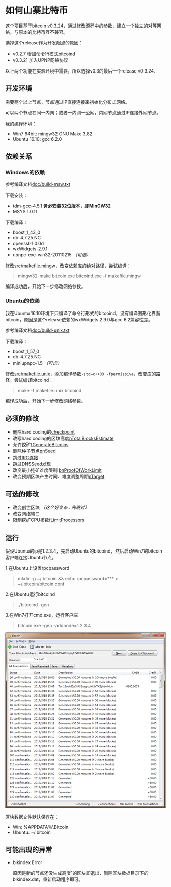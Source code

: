 
# 如何山寨比特币
这个项目基于[bitcoin v0.3.24](https://github.com/bitcoin/bitcoin/releases/tag/v0.3.24)，通过修改源码中的参数，建立一个独立的对等网络，与原本的比特币互不兼容。

选择这个release作为开发起点的原因：

- v0.2.7 增加命令行模式bitcoind
- v0.3.21 加入UPNP网络协议

以上两个功能在实验环境中需要，所以选择v0.3的最后一个release v0.3.24.

## 开发环境
需要两个以上节点，节点通过IP直接连接来初始化分布式网络。

可以两个节点在同一内网；或者一内网一公网，内网节点通过IP连接外网节点。

我的编译环境：

- Win7 64bit: mingw32 GNU Make 3.82
- Ubuntu 16.10: gcc 6.2.0

## 依赖关系
### Windows的依赖
参考编译文档[doc/build-msw.txt](https://github.com/ccen/bitcoinL/blob/v1.0/doc/build-msw.txt)

下载安装：

- tdm-gcc-4.5.1  **务必安装32位版本，即MinGW32**
- MSYS 1.0.11

下载编译：

- boost_1_43_0
- db-4.7.25.NC
- openssl-1.0.0d
- wxWidgets-2.9.1
- upnpc-exe-win32-20110215 *（可选）*

修改[src/makefile.mingw](https://github.com/ccen/bitcoinL/commit/8195b9b3a19f0c50d0b8eadb495e9bb0320befa8)，改变依赖库的绝对路径，尝试编译：
> mingw32-make bitcoin.exe bitcoind.exe -f makefile.mingw

编译成功后，开始下一步修改网络参数。

### Ubuntu的依赖
我在Ubuntu 16.10环境下只编译了命令行形式的bitcoind，没有编译图形化界面bitcoin，原因是这个release依赖的wxWidgets 2.9.0与gcc 6.2兼容性差。

参考编译文档[doc/build-unix.txt](https://github.com/ccen/bitcoinL/blob/v1.0/doc/build-unix.txt)

下载编译：

- boost_1_57_0
- db-4.7.25.NC
- miniupnpc-1.5 *（可选）*

修改[src/makefile.unix](https://github.com/ccen/bitcoinL/commit/faa70ca42239e2f11b7dd2efafbc505a638f2acc)，添加编译参数`-std=c++03 -fpermissive`，改变库的路径，尝试编译bitcoind：
> make -f makefile.unix bitcoind

编译成功后，开始下一步修改网络参数。

## 必须的修改
- 删除hard coding的[checkpoint](https://github.com/ccen/bitcoinL/commit/497ba11977a7a62820aa08f8cd284f61fc91604f#commitcomment-21573593)
- 改写hard coding的区块高度[nTotalBlocksEstimate](https://github.com/ccen/bitcoinL/commit/246266d0d608e9dea5af656930b8ceb864981997#commitcomment-21573531)
- 允许挖矿[fGenerateBitcoins](https://github.com/ccen/bitcoinL/commit/246266d0d608e9dea5af656930b8ceb864981997#commitcomment-21573549)
- 删除种子节点[pnSeed](https://github.com/ccen/bitcoinL/commit/497ba11977a7a62820aa08f8cd284f61fc91604f#commitcomment-21573607)
- 跳过[IRC连接](https://github.com/ccen/bitcoinL/commit/497ba11977a7a62820aa08f8cd284f61fc91604f#commitcomment-21573625)
- 跳过[DNSSeed发现](https://github.com/ccen/bitcoinL/commit/497ba11977a7a62820aa08f8cd284f61fc91604f#commitcomment-21573666)
- 改变最小挖矿难度限制 [bnProofOfWorkLimit](https://github.com/ccen/bitcoinL/commit/1ee7c474c38d79cac75dcedb52faf64aae671a88)
- 改变预期区块产生时间、难度调整周期[nTarget](https://github.com/ccen/bitcoinL/commit/633d24d76522dea84583906a57722bcc497f9651#diff-7ec3c68a81efff79b6ca22ac1f1eabba)

## 可选的修改
- 改变创世区块 *（这个好复杂.. 先跳过）*
- 改变网络端口
- 限制挖矿CPU核数[fLimitProcessors](https://github.com/ccen/bitcoinL/commit/ecb8d67830e349dc4e937d0f293666390c42388b#diff-7ec3c68a81efff79b6ca22ac1f1eabba)

## 运行
假设Ubuntu的ip是1.2.3.4，先启动Ubuntu的bitcoind，然后启动Win7的bitcoin客户端连接Ubuntu节点。

1.在Ubuntu上设置rpcpassword
> mkdir -p ~/.bitcoin && echo rpcpassword=*** > ~/.bitcoin/bitcoin.conf

2.在Ubuntu运行bitcoind
> ./bitcoind -gen

3.在Win7打开cmd.exe，运行客户端
	
> bitcoin.exe -gen -addnode=1.2.3.4

![Screenshot](./doc/screenshot.png)

区块数据文件默认保存在：

- Win: %APPDATA%\Bitcoin
- Ubuntu: ~/.bitcoin

## 可能出现的异常

- blkindex Error

	原因是新的节点还没生成高度1的区块即退出，删除区块数据目录下的blkindex.dat，重新启动程序即可。